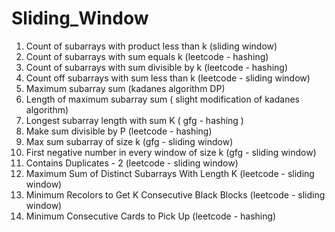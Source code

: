 # Sliding_Window
1) Count of subarrays with product less than k (sliding window)
2) Count of subarrays with sum equals k (leetcode - hashing)
3) Count of subarrays with sum divisible by k (leetcode - hashing)
4) Count off subarrays with sum less than k (leetcode - sliding window)
5) Maximum subarray sum (kadanes algorithm DP)
6) Length of maximum subarray sum ( slight modification of kadanes algorithm)
7) Longest subarray length with sum K ( gfg - hashing )
8) Make sum divisible by P (leetcode - hashing)
9) Max sum subarray of size k (gfg - sliding window)
10) First negative number in every window of size k (gfg - sliding window)
11) Contains Duplicates - 2 (leetcode - sliding window)
12) Maximum Sum of Distinct Subarrays With Length K (leetcode - sliding window)
13) Minimum Recolors to Get K Consecutive Black Blocks (leetcode - sliding window)
14) Minimum Consecutive Cards to Pick Up (leetcode - hashing)

